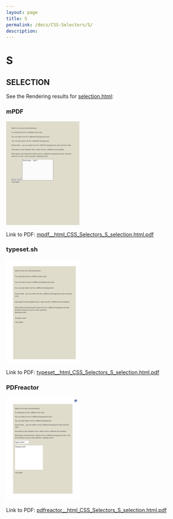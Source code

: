 ```yaml
---
layout: page
title: S
permalink: /docs/CSS-Selectors/S/
description: 
---
```


# S



## SELECTION

See the Rendering results for [selection.html](/html/CSS%20Selectors/S/selection.html):

### mPDF
![](mpdf__html_CSS_Selectors_S_selection.html.png) 

Link to PDF: [mpdf__html_CSS_Selectors_S_selection.html.pdf](mpdf__html_CSS_Selectors_S_selection.html.pdf)

### typeset.sh
![](typeset__html_CSS_Selectors_S_selection.html.png) 

Link to PDF: [typeset__html_CSS_Selectors_S_selection.html.pdf](typeset__html_CSS_Selectors_S_selection.html.pdf)

### PDFreactor
![](pdfreactor__html_CSS_Selectors_S_selection.html.png) 

Link to PDF: [pdfreactor__html_CSS_Selectors_S_selection.html.pdf](pdfreactor__html_CSS_Selectors_S_selection.html.pdf)


